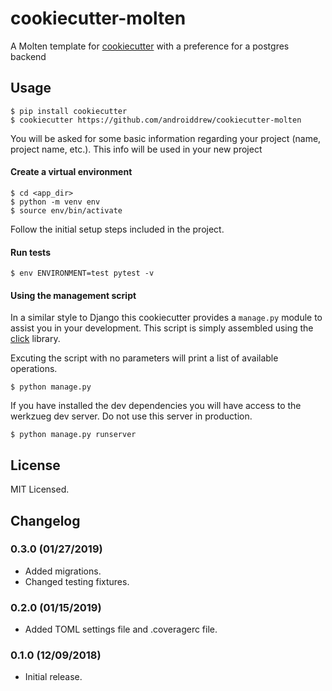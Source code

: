 # cookiecutter-molten

A Molten template for [cookiecutter](https://github.com/audreyr/cookiecutter) with a preference for a postgres backend

## Usage

```
$ pip install cookiecutter
$ cookiecutter https://github.com/androiddrew/cookiecutter-molten
```
You will be asked for some basic information regarding your project (name, project name, etc.). This info will be used in your new project

#### Create a virtual environment
```
$ cd <app_dir>
$ python -m venv env
$ source env/bin/activate
```

Follow the initial setup steps included in the project.

#### Run tests
```
$ env ENVIRONMENT=test pytest -v
```

#### Using the management script
In a similar style to Django this cookiecutter provides a `manage.py` module to assist you in your development. This script is simply assembled using the [click](https://github.com/pallets/click) library. 

Excuting the script with no parameters will print a list of available operations.
```
$ python manage.py
```



If you have installed the dev dependencies you will have access to the werkzueg dev server. Do not use this server in production.
```
$ python manage.py runserver
```

## License

MIT Licensed.

## Changelog

### 0.3.0 (01/27/2019)
- Added migrations.
- Changed testing fixtures.

### 0.2.0 (01/15/2019)
- Added TOML settings file and .coveragerc file.

### 0.1.0 (12/09/2018)
- Initial release.
